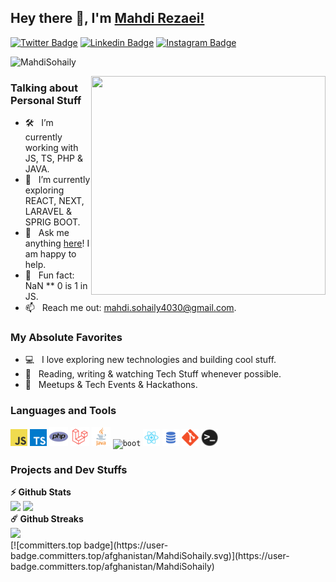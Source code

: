 ## Hey there 👋, I'm [Mahdi Rezaei!](https://github.com/MahdiSohaily)

[![Twitter Badge](https://img.shields.io/badge/-Twitter-00acee?style=flat-square&logo=Twitter&logoColor=white)](https://twitter.com/Mahdi_Rezaei_AF)
[![Linkedin Badge](https://img.shields.io/badge/-LinkedIn-0e76a8?style=flat-square&logo=Linkedin&logoColor=white)](https://www.linkedin.com/in/mahdi-rezaei-74705713b)
[![Instagram Badge](https://img.shields.io/badge/-Instagram-e4405f?style=flat-square&logo=Instagram&logoColor=white)](https://instagram.com/)

<p align="left"> <img src="https://komarev.com/ghpvc/?username=MahdiSohaily&label=Profile%20views&color=blueviolet&style=flat" alt="MahdiSohaily" /> </p>

<img align="right" height="350" width="375" alt="" src="https://cdn.dribbble.com/users/461802/screenshots/4753031/media/4711ad8d0ba0dcd367061aa7841f8107.gif" />

### Talking about Personal Stuff

- 🛠 &nbsp; I’m currently working with JS, TS, PHP & JAVA.
- 🚀 &nbsp; I’m currently exploring REACT, NEXT, LARAVEL & SPRIG BOOT.
- 💬 &nbsp; Ask me anything [here](https://github.com/MahdiSohaily/MahdiSohaily/issues/1)! I am happy to help.
- 👾 &nbsp; Fun fact: NaN ** 0 is 1 in JS.
- 📫 &nbsp; Reach me out: <mahdi.sohaily4030@gmail.com>.

### My Absolute Favorites

- 💻 &nbsp; I love exploring new technologies and building cool stuff.
- 📰 &nbsp; Reading, writing & watching Tech Stuff whenever possible.
- 🍕 &nbsp; Meetups & Tech Events & Hackathons.

### Languages and Tools

<code><img height="27" src="https://raw.githubusercontent.com/github/explore/80688e429a7d4ef2fca1e82350fe8e3517d3494d/topics/javascript/javascript.png" alt="javascript"></code>
<code><img height="27" src="https://raw.githubusercontent.com/github/explore/80688e429a7d4ef2fca1e82350fe8e3517d3494d/topics/typescript/typescript.png" alt="typescript"></code>
<code><img height="30" src="https://raw.githubusercontent.com/github/explore/80688e429a7d4ef2fca1e82350fe8e3517d3494d/topics/php/php.png" alt="php"></code>
<code><img height="30" src="https://raw.githubusercontent.com/github/explore/80688e429a7d4ef2fca1e82350fe8e3517d3494d/topics/laravel/laravel.png" alt="laravel"></code>
<code><img height="30" src="https://raw.githubusercontent.com/github/explore/80688e429a7d4ef2fca1e82350fe8e3517d3494d/topics/java/java.png" alt="java"></code>
<code><img height="30" src="https://spring.io/img/logos/spring-initializr.svg" alt="boot"></code>
<code><img height="27" src="https://raw.githubusercontent.com/github/explore/80688e429a7d4ef2fca1e82350fe8e3517d3494d/topics/react/react.png" alt="react"></code>
<code><img height="27" src="https://raw.githubusercontent.com/github/explore/80688e429a7d4ef2fca1e82350fe8e3517d3494d/topics/sql/sql.png" alt="sql"></code>
<code><img height="27" src="https://raw.githubusercontent.com/devicons/devicon/master/icons/git/git-original.svg" alt="git"></code>
<code><img height="27" src="https://raw.githubusercontent.com/github/explore/80688e429a7d4ef2fca1e82350fe8e3517d3494d/topics/terminal/terminal.png" alt="terminal"></code>

### Projects and Dev Stuffs

<div>
 <b>⚡ Github Stats</b>
  <br />
  <img height="180em" src="https://github-readme-stats.vercel.app/api?username=MahdiSohaily&show_icons=true&theme=onedark" />
  <img height="180em" src="https://github-readme-streak-stats.herokuapp.com/?user=MahdiSohaily&&show_icons=true&theme=onedark"/>
</div>

<div>
 <b>☄️ Github Streaks</b>
<br />
<img height="180em" src="https://github-readme-stats.vercel.app/api/top-langs/?username=MahdiSohaily&layout=compact&show_icons=true&theme=onedark" />
</div>
[![committers.top badge](https://user-badge.committers.top/afghanistan/MahdiSohaily.svg)](https://user-badge.committers.top/afghanistan/MahdiSohaily)
